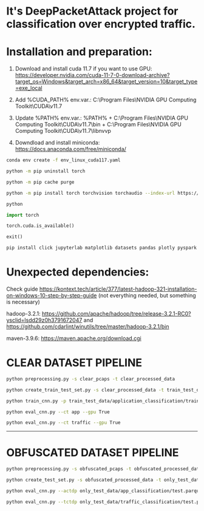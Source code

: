 # It's DeepPacketAttack project for classification over encrypted traffic. 

# Installation and preparation:

1. Download and install cuda 11.7 if you want to use GPU:
https://developer.nvidia.com/cuda-11-7-0-download-archive?target_os=Windows&target_arch=x86_64&target_version=10&target_type=exe_local

2. Add %CUDA_PATH% env.var.: C:\Program Files\NVIDIA GPU Computing Toolkit\CUDA\v11.7

3. Update %PATH% env.var.: %PATH% + C:\Program Files\NVIDIA GPU Computing Toolkit\CUDA\v11.7\bin + C:\Program Files\NVIDIA GPU Computing Toolkit\CUDA\v11.7\libnvvp

4. Downdload and install miniconda: https://docs.anaconda.com/free/miniconda/


```bash
conda env create -f env_linux_cuda117.yaml
```

```bash
python -m pip uninstall torch
```

```bash
python -m pip cache purge
```

```bash
python -m pip install torch torchvision torchaudio --index-url https://download.pytorch.org/whl/cu117
```

```bash
python
```

```python
import torch
```

```python
torch.cuda.is_available()
```

```python
exit()
```

```bash
pip install click jupyterlab matplotlib datasets pandas plotly pyspark pytorch-lightning scapy[complete]==2.5.0rc1 scikit-learn seaborn tensorboard
```

# Unexpected dependencies:

Check guide https://kontext.tech/article/377/latest-hadoop-321-installation-on-windows-10-step-by-step-guide (not everything needed, but something is necessary)

hadoop-3.2.1: https://github.com/apache/hadoop/tree/release-3.2.1-RC0?ysclid=lsdd29z0h3791672047 and https://github.com/cdarlint/winutils/tree/master/hadoop-3.2.1/bin

maven-3.9.6: https://maven.apache.org/download.cgi 

# CLEAR DATASET PIPELINE

```bash
python preprocessing.py -s clear_pcaps -t clear_processed_data
```

```bash
python create_train_test_set.py -s clear_processed_data -t train_test_data
```

```bash
python train_cnn.py -p train_test_data/application_classification/train.parquet -r train_test_data/traffic_classification/train.parquet -a model/application_classification.cnn.model -t model/traffic_classification.cnn.model -v both
```

```bash
python eval_cnn.py --ct app --gpu True
```

```bash
python eval_cnn.py --ct traffic --gpu True
```
---------------------------------------------------------
# OBFUSCATED DATASET PIPELINE
```bash
python preprocessing.py -s obfuscated_pcaps -t obfuscated_processed_data
```

```bash
python create_test_set.py -s obfuscated_processed_data -t only_test_data
```

```bash
python eval_cnn.py --actdp only_test_data/app_classification/test.parquet --ct app --gpu True
```

```bash
python eval_cnn.py --tctdp only_test_data/traffic_classification/test.parquet --ct traffic --gpu True
```
